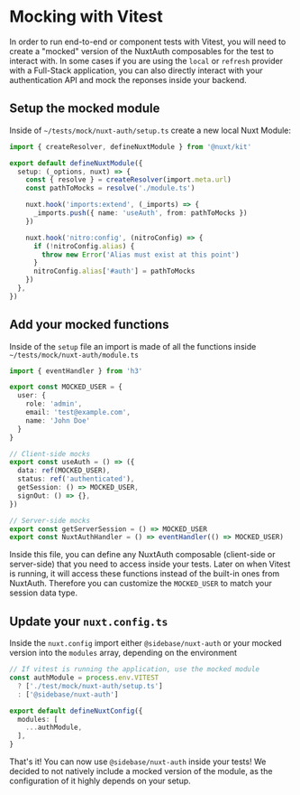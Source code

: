 # Mocking with Vitest

<div style="margin-top: 10px" >
  <Badge type="warning" text="offical" />
  <Badge type="info" text="module" />
  <Badge type="info" text="testing" />
</div>

In order to run end-to-end or component tests with Vitest, you will need to create a "mocked" version of the NuxtAuth composables for the test to interact with. In some cases if you are using the `local` or `refresh` provider with a Full-Stack application, you can also directly interact with your authentication API and mock the reponses inside your backend.

## Setup the mocked module

Inside of `~/tests/mock/nuxt-auth/setup.ts` create a new local Nuxt Module:

```ts
import { createResolver, defineNuxtModule } from '@nuxt/kit'

export default defineNuxtModule({
  setup: (_options, nuxt) => {
    const { resolve } = createResolver(import.meta.url)
    const pathToMocks = resolve('./module.ts')

    nuxt.hook('imports:extend', (_imports) => {
      _imports.push({ name: 'useAuth', from: pathToMocks })
    })

    nuxt.hook('nitro:config', (nitroConfig) => {
      if (!nitroConfig.alias) {
        throw new Error('Alias must exist at this point')
      }
      nitroConfig.alias['#auth'] = pathToMocks
    })
  },
})
```

## Add your mocked functions

Inside of the `setup` file an import is made of all the functions inside `~/tests/mock/nuxt-auth/module.ts`

```ts
import { eventHandler } from 'h3'

export const MOCKED_USER = { 
  user: { 
    role: 'admin', 
    email: 'test@example.com', 
    name: 'John Doe'
  }
}

// Client-side mocks
export const useAuth = () => ({
  data: ref(MOCKED_USER),
  status: ref('authenticated'),
  getSession: () => MOCKED_USER,
  signOut: () => {},
})

// Server-side mocks
export const getServerSession = () => MOCKED_USER
export const NuxtAuthHandler = () => eventHandler(() => MOCKED_USER)
```

Inside this file, you can define any NuxtAuth composable (client-side or server-side) that you need to access inside your tests. Later on when Vitest is running, it will access these functions instead of the built-in ones from NuxtAuth. Therefore you can customize the `MOCKED_USER` to match your session data type.

## Update your `nuxt.config.ts`

Inside the `nuxt.config` import either `@sidebase/nuxt-auth` or your mocked version into the `modules` array, depending on the environment

```ts
// If vitest is running the application, use the mocked module
const authModule = process.env.VITEST 
  ? ['./test/mock/nuxt-auth/setup.ts'] 
  : ['@sidebase/nuxt-auth']

export default defineNuxtConfig({
  modules: [
    ...authModule,
  ],
}
```

That's it! You can now use `@sidebase/nuxt-auth` inside your tests! We decided to not natively include a mocked version of the module, as the configuration of it highly depends on your setup. 
